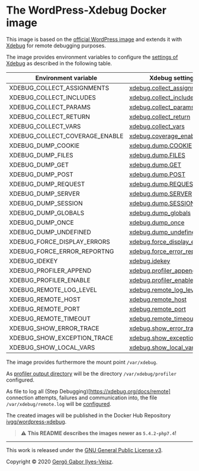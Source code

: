 # The WordPress-Xdebug Docker image

This image is based on the [official WordPress image](https://hub.docker.com/_/wordpress) and extends it with [Xdebug](https://xdebug.org/) for remote debugging purposes.

The image provides environment variables to configure the [settings of Xdebug](https://xdebug.org/docs/all_settings) as described in the following table.

| Environment variable | Xdebug setting | Default value |
| -------------------- | -------------- | ------------- |
| XDEBUG_COLLECT_ASSIGNMENTS | [xdebug.collect_assignments](https://xdebug.org/docs/all_settings#collect_assignments) | false |
| XDEBUG_COLLECT_INCLUDES | [xdebug.collect_includes](https://xdebug.org/docs/all_settings#collect_includes) | true |
| XDEBUG_COLLECT_PARAMS | [xdebug.collect_params](https://xdebug.org/docs/all_settings#collect_params) | 0 |
| XDEBUG_COLLECT_RETURN | [xdebug.collect_return](https://xdebug.org/docs/all_settings#collect_return) | false |
| XDEBUG_COLLECT_VARS | [xdebug.collect_vars](https://xdebug.org/docs/all_settings#collect_vars) | false |
| XDEBUG_COLLECT_COVERAGE_ENABLE | [xdebug.coverage_enable](https://xdebug.org/docs/all_settings#coverage_enable) | true |
| XDEBUG_DUMP_COOKIE | [xdebug.dump.COOKIE](https://xdebug.org/docs/all_settings#dump.*) | Empty |
| XDEBUG_DUMP_FILES | [xdebug.dump.FILES](https://xdebug.org/docs/all_settings#dump.*) | Empty |
| XDEBUG_DUMP_GET | [xdebug.dump.GET](https://xdebug.org/docs/all_settings#dump.*) | Empty |
| XDEBUG_DUMP_POST | [xdebug.dump.POST](https://xdebug.org/docs/all_settings#dump.*) | Empty |
| XDEBUG_DUMP_REQUEST | [xdebug.dump.REQUEST](https://xdebug.org/docs/all_settings#dump.*) | Empty |
| XDEBUG_DUMP_SERVER | [xdebug.dump.SERVER](https://xdebug.org/docs/all_settings#dump.*) | Empty |
| XDEBUG_DUMP_SESSION | [xdebug.dump.SESSION](https://xdebug.org/docs/all_settings#dump.*) | Empty |
| XDEBUG_DUMP_GLOBALS | [xdebug.dump_globals](https://xdebug.org/docs/all_settings#dump_globals) | true |
| XDEBUG_DUMP_ONCE | [xdebug.dump_once](https://xdebug.org/docs/all_settings#dump_once) | true |
| XDEBUG_DUMP_UNDEFINED | [xdebug.dump_undefined](https://xdebug.org/docs/all_settings#dump_undefined) | false |
| XDEBUG_FORCE_DISPLAY_ERRORS | [xdebug.force_display_errors](https://xdebug.org/docs/all_settings#force_display_errors) | 0 |
| XDEBUG_FORCE_ERROR_REPORTNG | [xdebug.force_error_reporting](https://xdebug.org/docs/all_settings#force_error_reporting) | 0 |
| XDEBUG_IDEKEY | [xdebug.idekey](https://xdebug.org/docs/all_settings#idekey) | wordpress-xdebug |
| XDEBUG_PROFILER_APPEND | [xdebug.profiler_append](https://xdebug.org/docs/all_settings#profiler_append) | 0 |
| XDEBUG_PROFILER_ENABLE | [xdebug.profiler_enable](https://xdebug.org/docs/all_settings#profiler_enable) | 0 |
| XDEBUG_REMOTE_LOG_LEVEL | [xdebug.remote_log_level](https://xdebug.org/docs/all_settings#remote_log_level) | 7 |
| XDEBUG_REMOTE_HOST | [xdebug.remote_host](https://xdebug.org/docs/all_settings#remote_host) | host.docker.internal |
| XDEBUG_REMOTE_PORT | [xdebug.remote_port](https://xdebug.org/docs/all_settings#remote_port) | 9000 |
| XDEBUG_REMOTE_TIMEOUT | [xdebug.remote_timeout](https://xdebug.org/docs/all_settings#remote_timeout) | 200 |
| XDEBUG_SHOW_ERROR_TRACE | [xdebug.show_error_trace](https://xdebug.org/docs/all_settings#show_error_trace) | 0 |
| XDEBUG_SHOW_EXCEPTION_TRACE | [xdebug.show_exception_trace](https://xdebug.org/docs/all_settings#show_exception_trace) | 0 |
| XDEBUG_SHOW_LOCAL_VARS | [xdebug.show_local_vars](https://xdebug.org/docs/all_settings#show_local_vars) | 0 |

The image provides furthermore the mount point `/var/xdebug`.

As [profiler output directory](https://xdebug.org/docs/all_settings#profiler_output_dir) will be the directory `/var/xdebug/profiler` configured.

As file to log all (Step Debugging)[https://xdebug.org/docs/remote] connection attempts, failures and communication into, the file `/var/xdebug/remote.log` will be [configured](https://xdebug.org/docs/all_settings#remote_log).

The created images will be published in the Docker Hub Repository [ivgg/wordpress-xdebug](https://hub.docker.com/repository/docker/ivgg/wordpress-xdebug).

> :warning: **This README describes the images newer as `5.4.2-php7.4`!**

***

This work is released under the [GNU General Public License v3](https://www.gnu.org/licenses/gpl-3.0.html).

Copyright © 2020 [Gergö Gabor Ilyes-Veisz](https://github.com/ivgg-me).